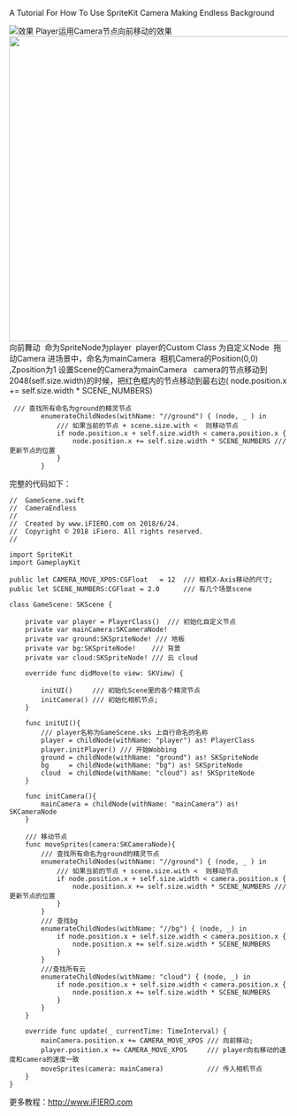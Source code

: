 
A Tutorial For How To Use SpriteKit Camera Making Endless Background 

<img src="https://upload-images.jianshu.io/upload_images/3896436-5ea7bb7aff8f1660.gif?imageMogr2/auto-orient/strip%7CimageView2/2/w/700" alt="效果" />
Player运用Camera节点向前移动的效果

<img class="alignnone size-full wp-image-469" src="http://www.ifiero.com/wp-content/uploads/2018/06/wobbing.png" alt="" width="1000" height="551" />
向前舞动

<img src="https://upload-images.jianshu.io/upload_images/3896436-7fa3ce6c8cc4f30d.png?imageMogr2/auto-orient/strip%7CimageView2/2/w/700" alt="" />
命为SpriteNode为player

<img src="https://upload-images.jianshu.io/upload_images/3896436-7fa3ce6c8cc4f30d.png?imageMogr2/auto-orient/" alt="" />
player的Custom Class 为自定义Node

<img src="https://upload-images.jianshu.io/upload_images/3896436-5525c51c89ea758b.png?imageMogr2/auto-orient/" alt="" />
拖动Camera 进场景中，命名为mainCamera

<img src="https://upload-images.jianshu.io/upload_images/3896436-7596037a73110e5a.png?imageMogr2/auto-orient/" alt="" />
相机Camera的Position(0,0) ,Zposition为1
设置Scene的Camera为mainCamera

<img src="https://upload-images.jianshu.io/upload_images/3896436-229fb278525be6c3.png?imageMogr2/auto-orient/" alt="" />

<img src="https://upload-images.jianshu.io/upload_images/3896436-7fa3ce6c8cc4f30d.png?imageMogr2/auto-orient/" alt="" />
camera的节点移动到2048(self.size.width)的时候，把红色框内的节点移动到最右边( node.position.x += self.size.width * SCENE_NUMBERS)


```
 /// 查找所有命名为ground的精灵节点
        enumerateChildNodes(withName: "//ground") { (node, _ ) in
            /// 如果当前的节点 + scene.size.with <  则移动节点
            if node.position.x + self.size.width < camera.position.x {
                node.position.x += self.size.width * SCENE_NUMBERS /// 更新节点的位置
            }
        }
```
        
完整的代码如下：

```
//  GameScene.swift
//  CameraEndless
//
//  Created by www.iFIERO.com on 2018/6/24.
//  Copyright © 2018 iFiero. All rights reserved.
//

import SpriteKit
import GameplayKit

public let CAMERA_MOVE_XPOS:CGFloat   = 12  /// 相机X-Axis移动的尺寸;
public let SCENE_NUMBERS:CGFloat = 2.0      /// 有几个场景scene

class GameScene: SKScene {
    
    private var player = PlayerClass()  /// 初始化自定义节点
    private var mainCamera:SKCameraNode!
    private var ground:SKSpriteNode! /// 地板
    private var bg:SKSpriteNode!    /// 背景
    private var cloud:SKSpriteNode! /// 云 cloud
    
    override func didMove(to view: SKView) {
        
        initUI()     /// 初始化Scene里的各个精灵节点
        initCamera() /// 初始化相机节点;
    }
    
    func initUI(){
        /// player名称为GameScene.sks 上自行命名的名称
        player = childNode(withName: "player") as! PlayerClass
        player.initPlayer() /// 开始Wobbing
        ground = childNode(withName: "ground") as! SKSpriteNode
        bg     = childNode(withName: "bg") as! SKSpriteNode
        cloud  = childNode(withName: "cloud") as! SKSpriteNode
    }
    
    func initCamera(){
        mainCamera = childNode(withName: "mainCamera") as! SKCameraNode
    }
    
    /// 移动节点
    func moveSprites(camera:SKCameraNode){
        /// 查找所有命名为ground的精灵节点
        enumerateChildNodes(withName: "//ground") { (node, _ ) in
            /// 如果当前的节点 + scene.size.with <  则移动节点
            if node.position.x + self.size.width < camera.position.x {
                node.position.x += self.size.width * SCENE_NUMBERS /// 更新节点的位置
            }
        }
        /// 查找bg
        enumerateChildNodes(withName: "//bg") { (node, _) in
            if node.position.x + self.size.width < camera.position.x {
                node.position.x += self.size.width * SCENE_NUMBERS
            }
        }
        ///查找所有云
        enumerateChildNodes(withName: "cloud") { (node, _) in
            if node.position.x + self.size.width < camera.position.x {
                node.position.x += self.size.width * SCENE_NUMBERS 
            }
        }
    }
    
    override func update(_ currentTime: TimeInterval) {
        mainCamera.position.x += CAMERA_MOVE_XPOS /// 向前移动;
        player.position.x += CAMERA_MOVE_XPOS     /// player向右移动的速度和camera的速度一致
        moveSprites(camera: mainCamera)           /// 传入相机节点
    }
}
```

更多教程：http://www.iFIERO.com

